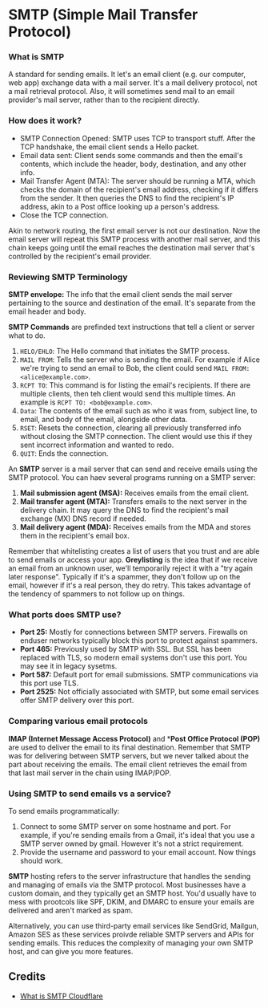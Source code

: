 # SMTP (Simple Mail Transfer Protocol)

### What is SMTP
A standard for sending emails. It let's an email client (e.g. our computer, web app) exchange data with a mail server. It's a mail delivery protocol, not a mail retrieval protocol. Also, it will sometimes send mail to an email provider's mail server, rather than to the recipient directly.

### How does it work? 
- SMTP Connection Opened: SMTP uses TCP to transport stuff. After the TCP handshake, the email client sends a Hello packet.
- Email data sent: Client sends some commands and then the email's contents, which include the header, body, destination, and any other info.
- Mail Transfer Agent (MTA): The server should be running a MTA, which checks the domain of the recipient's email address, checking if it differs from the sender. It then queries the DNS to find the recipient's IP address, akin to a Post office looking up a person's address.
- Close the TCP connection.

Akin to network routing, the first email server is not our destination. Now the email server will repeat this SMTP process with another mail server, and this chain keeps going until the email reaches the destination mail server that's controlled by the recipient's email provider.

### Reviewing SMTP Terminology
**SMTP envelope:** The info that the email client sends the mail server pertaining to the source and destination of the email. It's separate from the email header and body.

**SMTP Commands** are prefinded text instructions that tell a client or server what to do.
  1. `HELO/EHLO`: The Hello command that initiates the SMTP process.
  2. `MAIL FROM`: Tells the server who is sending the email. For example if Alice we're trying to send an email to Bob, the client could send `MAIL FROM: <alice@example.com>`.
  3. `RCPT TO`: This command is for listing the email's recipients. If there are multiple clients, then teh client would send this multiple times. An example is `RCPT TO: <bob@example.com>`.
  4. `Data`: The contents of the email such as who it was from, subject line, to email, and body of the email, alongside other data.
  5. `RSET`: Resets the connection, clearing all previously transferred info without closing the SMTP connection. The client would use this if they sent incorrect information and wanted to redo.
  6. `QUIT`: Ends the connection. 

An **SMTP** server is a mail server that can send and receive emails using the SMTP protocol. You can haev several programs running on a SMTP server:
  1. **Mail submission agent (MSA):** Receives emails from the email client.
  2. **Mail transfer agent (MTA):** Transfers emails to the next server in the delivery chain. It may query the DNS to find the recipient's mail exchange (MX) DNS record if needed.
  3. **Mail delivery agent (MDA):** Receives emails from the MDA and stores them in the recipient's email box.

Remember that whitelisting creates a list of users that you trust and are able to send emails or access your app. **Greylisting** is the idea that if we receive an email from an unknown user, we'll temporarily reject it with a "try again later response". Typically if it's a spammer, they don't follow up on the email, however if it's a real person, they do retry. This takes advantage of the tendency of spammers to not follow up on things.

### What ports does SMTP use? 
- **Port 25:** Mostly for connections between SMTP servers. Firewalls on enduser networks typically block this port to protect against spammers.
- **Port 465:** Previously used by SMTP with SSL. But SSL has been replaced with TLS, so modern email systems don't use this port. You may see it in legacy sysetms.
- **Port 587:** Default port for email submissions. SMTP communications via this port use TLS.
- **Port 2525:** Not officially associated with SMTP, but some email services offer SMTP delivery over this port.

### Comparing various email protocols
**IMAP (Internet Message Access Protocol)** and ***Post Office Protocol (POP)** are used to deliver the email to its final destination. Remember that SMTP was for delivering between SMTP servers, but we never talked about the part about receiving the emails.  The email client retrieves the email from that last mail server in the chain using IMAP/POP.

### Using SMTP to send emails vs a service?


To send emails programmatically:
1. Connect to some SMTP server on some hostname and port. For example, if you're sending emails from a Gmail, it's ideal that you use a SMTP server owned by gmail. However it's not a strict requirement.
2. Provide the username and password to your email account. Now things should work.

**SMTP** hosting refers to the server infrastructure that handles the sending and managing of emails via the SMTP protocol. Most businesses have a custom domain, and they typically get an SMTP host. You'd usually have to mess with prootcols like SPF, DKIM, and DMARC to ensure your emails are delivered and aren't marked as spam.

Alternatively, you can use third-party email services like SendGrid, Mailgun, Amazon SES as these services proivde reliable SMTP servers and APIs for sending emails. This reduces the complexity of managing your own SMTP host, and can give you more features.

## Credits
- [What is SMTP Cloudflare](https://www.cloudflare.com/learning/email-security/what-is-smtp)